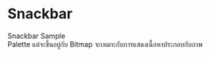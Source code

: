 # Snackbar
Snackbar Sample <br>
Palette แต่จะขึ้นอยู่กับ Bitmap จะเหมาะกับการแสดงเนื้อหาประกอบกับภาพ
